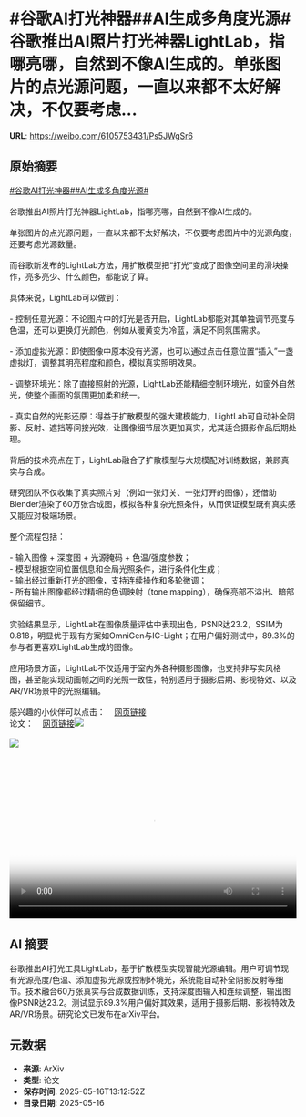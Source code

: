 # #谷歌AI打光神器##AI生成多角度光源#谷歌推出AI照片打光神器LightLab，指哪亮哪，自然到不像AI生成的。单张图片的点光源问题，一直以来都不太好解决，不仅要考虑...

**URL**: https://weibo.com/6105753431/Ps5JWgSr6

## 原始摘要

<a href="https://m.weibo.cn/search?containerid=231522type%3D1%26t%3D10%26q%3D%23%E8%B0%B7%E6%AD%8CAI%E6%89%93%E5%85%89%E7%A5%9E%E5%99%A8%23&amp;extparam=%23%E8%B0%B7%E6%AD%8CAI%E6%89%93%E5%85%89%E7%A5%9E%E5%99%A8%23" data-hide=""><span class="surl-text">#谷歌AI打光神器#</span></a><a href="https://m.weibo.cn/search?containerid=231522type%3D1%26t%3D10%26q%3D%23AI%E7%94%9F%E6%88%90%E5%A4%9A%E8%A7%92%E5%BA%A6%E5%85%89%E6%BA%90%23&amp;extparam=%23AI%E7%94%9F%E6%88%90%E5%A4%9A%E8%A7%92%E5%BA%A6%E5%85%89%E6%BA%90%23" data-hide=""><span class="surl-text">#AI生成多角度光源#</span></a><br><br>谷歌推出AI照片打光神器LightLab，指哪亮哪，自然到不像AI生成的。<br><br>单张图片的点光源问题，一直以来都不太好解决，不仅要考虑图片中的光源角度，还要考虑光源数量。<br><br>而谷歌新发布的LightLab方法，用扩散模型把“打光”变成了图像空间里的滑块操作，亮多亮少、什么颜色，都能说了算。<br><br>具体来说，LightLab可以做到：<br><br>- 控制任意光源：不论图片中的灯光是否开启，LightLab都能对其单独调节亮度与色温，还可以更换灯光颜色，例如从暖黄变为冷蓝，满足不同氛围需求。<br><br>- 添加虚拟光源：即使图像中原本没有光源，也可以通过点击任意位置“插入”一盏虚拟灯，调整其明亮程度和颜色，模拟真实照明效果。<br><br>- 调整环境光：除了直接照射的光源，LightLab还能精细控制环境光，如窗外自然光，使整个画面的氛围更加柔和统一。<br><br>- 真实自然的光影还原：得益于扩散模型的强大建模能力，LightLab可自动补全阴影、反射、遮挡等间接光效，让图像细节层次更加真实，尤其适合摄影作品后期处理。<br><br>背后的技术亮点在于，LightLab融合了扩散模型与大规模配对训练数据，兼顾真实与合成。<br><br>研究团队不仅收集了真实照片对（例如一张灯关、一张灯开的图像），还借助Blender渲染了60万张合成图，模拟各种复杂光照条件，从而保证模型既有真实感又能应对极端场景。<br><br>整个流程包括：<br><br>- 输入图像 + 深度图 + 光源掩码 + 色温/强度参数；    <br>- 模型根据空间位置信息和全局光照条件，进行条件化生成；<br>- 输出经过重新打光的图像，支持连续操作和多轮微调；<br>- 所有输出图像都经过精细的色调映射（tone mapping），确保亮部不溢出、暗部保留细节。<br><br>实验结果显示，LightLab在图像质量评估中表现出色，PSNR达23.2，SSIM为0.818，明显优于现有方案如OmniGen与IC-Light；在用户偏好测试中，89.3%的参与者更喜欢LightLab生成的图像。<br><br>应用场景方面，LightLab不仅适用于室内外各种摄影图像，也支持非写实风格图，甚至能实现动画帧之间的光照一致性，特别适用于摄影后期、影视特效、以及AR/VR场景中的光照编辑。<br><br>感兴趣的小伙伴可以点击：<a href="https://weibo.cn/sinaurl?u=https%3A%2F%2Fnadmag.github.io%2FLightLab%2F" data-hide=""><span class="url-icon"><img style="width: 1rem;height: 1rem" src="https://h5.sinaimg.cn/upload/2015/09/25/3/timeline_card_small_web_default.png" referrerpolicy="no-referrer"></span><span class="surl-text">网页链接</span></a><br>论文：<a href="https://weibo.cn/sinaurl?u=https%3A%2F%2Fwww.arxiv.org%2Fabs%2F2505.09608" data-hide=""><span class="url-icon"><img style="width: 1rem;height: 1rem" src="https://h5.sinaimg.cn/upload/2015/09/25/3/timeline_card_small_web_default.png" referrerpolicy="no-referrer"></span><span class="surl-text">网页链接</span></a><img style="" src="https://tvax4.sinaimg.cn/large/006Fd7o3ly1i1hde5673hj31xi0puad8.jpg" referrerpolicy="no-referrer"><br><br><img style="" src="https://tvax3.sinaimg.cn/large/006Fd7o3ly1i1hde90le8j30zk0k0ta2.jpg" referrerpolicy="no-referrer"><br><br><br clear="both"><div style="clear: both"></div><video controls="controls" poster="https://tvax2.sinaimg.cn/orj480/006Fd7o3ly1i1hde59vu5j31xi0puad8.jpg" style="width: 100%"><source src="https://f.video.weibocdn.com/o0/2Etb9sw9lx08ohZFCNag01041200audV0E010.mp4?label=mp4_720p&amp;template=1936x720.25.0&amp;ori=0&amp;ps=1CwnkDw1GXwCQx&amp;Expires=1747404657&amp;ssig=eqnY7hlXFk&amp;KID=unistore,video"><source src="https://f.video.weibocdn.com/o0/DQvJEifBlx08ohZF7YUg010412005pNt0E010.mp4?label=mp4_hd&amp;template=1288x480.25.0&amp;ori=0&amp;ps=1CwnkDw1GXwCQx&amp;Expires=1747404657&amp;ssig=Yf0ZoRpRbS&amp;KID=unistore,video"><source src="https://f.video.weibocdn.com/o0/v32NajJglx08ohZFaxKg010412003tcO0E010.mp4?label=mp4_ld&amp;template=968x360.25.0&amp;ori=0&amp;ps=1CwnkDw1GXwCQx&amp;Expires=1747404657&amp;ssig=iGj9841x6p&amp;KID=unistore,video"><p>视频无法显示，请前往<a href="https://video.weibo.com/show?fid=1034%3A5166948028448794" target="_blank" rel="noopener noreferrer">微博视频</a>观看。</p></video>

## AI 摘要

谷歌推出AI打光工具LightLab，基于扩散模型实现智能光源编辑。用户可调节现有光源亮度/色温、添加虚拟光源或控制环境光，系统能自动补全阴影反射等细节。技术融合60万张真实与合成数据训练，支持深度图输入和连续调整，输出图像PSNR达23.2。测试显示89.3%用户偏好其效果，适用于摄影后期、影视特效及AR/VR场景。研究论文已发布在arXiv平台。

## 元数据

- **来源**: ArXiv
- **类型**: 论文
- **保存时间**: 2025-05-16T13:12:52Z
- **目录日期**: 2025-05-16
